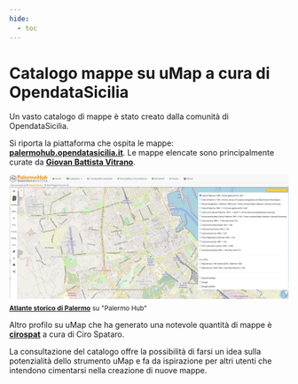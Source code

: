 ```yaml
---
hide:
  - toc
---
```


# Catalogo mappe su uMap a cura di OpendataSicilia

Un vasto catalogo di mappe è stato creato dalla comunità di OpendataSicilia.

Si riporta la piattaforma che ospita le mappe: [**palermohub.opendatasicilia.it**](https://palermohub.opendatasicilia.it/). 
Le mappe elencate sono principalmente curate da [**Giovan Battista Vitrano**](https://umap.openstreetmap.fr/it/user/giovan%20battista%20vitrano/).

![](https://raw.githubusercontent.com/opendatasicilia/guida-umap/main/docs/img/atlante-storico.png) <sub>[**Atlante storico di Palermo**](https://palermohub.opendatasicilia.it/index_atlante.html#14/38.1113/13.3534) su "Palermo Hub"</sub>

Altro profilo su uMap che ha generato una notevole quantità di mappe è [**cirospat**](https://umap.openstreetmap.fr/it/user/cirospat) a cura di Ciro Spataro.

La consultazione del catalogo offre la possibilità di farsi un idea sulla potenzialità dello strumento uMap e fa da ispirazione per altri utenti che intendono cimentarsi nella creazione di nuove mappe.
